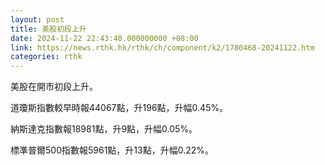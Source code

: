 ```yaml
---
layout: post
title: 美股初段上升
date: 2024-11-22 22:43:40.000000000 +08:00
link: https://news.rthk.hk/rthk/ch/component/k2/1780468-20241122.htm
categories: rthk
---
```


美股在開市初段上升。

道瓊斯指數較早時報44067點，升196點，升幅0.45%。

納斯達克指數報18981點，升9點，升幅0.05%。

標準普爾500指數報5961點，升13點，升幅0.22%。
